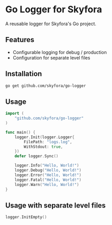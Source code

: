 # Go Logger for Skyfora

A reusable logger for Skyfora's Go project.

## Features

- Configurable logging for debug / production
- Configuration for separate level files

## Installation

```bash
go get github.com/skyfora/go-logger
```

## Usage

```go
import (
    "github.com/skyfora/go-logger"
)

func main() {
    logger.Init(logger.Logger{
        FilePath: "logs.log",
        WithStdout: true,
    })
    defer logger.Sync()

    logger.Info("Hello, World!")
    logger.Debug("Hello, World!")
    logger.Error("Hello, World!")
    logger.Fatal("Hello, World!")
    logger.Warn("Hello, World!")
}
```

## Usage with separate level files

```go
logger.InitEmpty()
```
